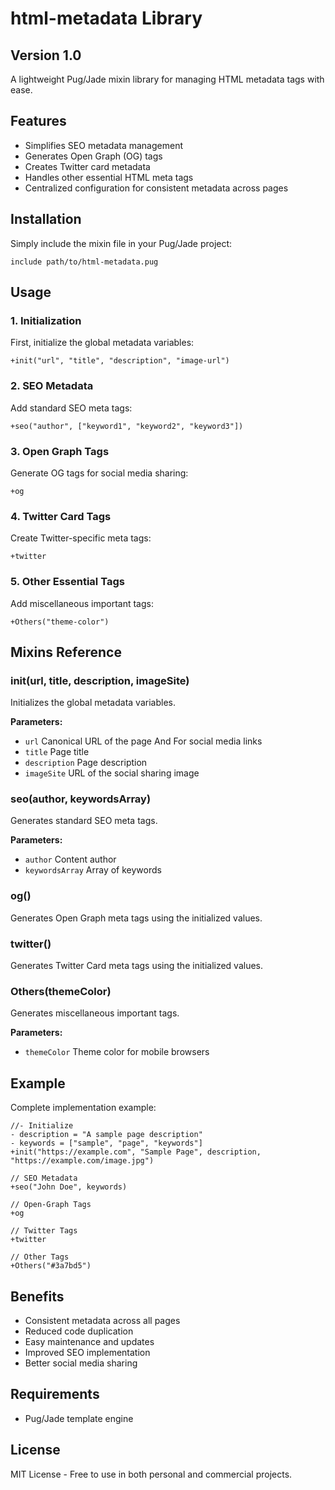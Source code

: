 html-metadata Library
=====================

Version 1.0
-----------

A lightweight Pug/Jade mixin library for managing HTML metadata tags with ease.

Features
--------

*   Simplifies SEO metadata management
*   Generates Open Graph (OG) tags
*   Creates Twitter card metadata
*   Handles other essential HTML meta tags
*   Centralized configuration for consistent metadata across pages

Installation
------------

Simply include the mixin file in your Pug/Jade project:
``` 
include path/to/html-metadata.pug
```
Usage
-----

### 1\. Initialization

First, initialize the global metadata variables:

    +init("url", "title", "description", "image-url")
    

### 2\. SEO Metadata

Add standard SEO meta tags:

    +seo("author", ["keyword1", "keyword2", "keyword3"])
    

### 3\. Open Graph Tags

Generate OG tags for social media sharing:

    +og
    

### 4\. Twitter Card Tags

Create Twitter-specific meta tags:

    +twitter
    

### 5\. Other Essential Tags

Add miscellaneous important tags:

    +Others("theme-color")
    

Mixins Reference
----------------

### init(url, title, description, imageSite)

Initializes the global metadata variables.

**Parameters:**

*   `url` Canonical URL of the page And For social media links
*   `title` Page title
*   `description` Page description
*   `imageSite` URL of the social sharing image

### seo(author, keywordsArray)

Generates standard SEO meta tags.

**Parameters:**

*   `author` Content author
*   `keywordsArray` Array of keywords

### og()

Generates Open Graph meta tags using the initialized values.

### twitter()

Generates Twitter Card meta tags using the initialized values.

### Others(themeColor)

Generates miscellaneous important tags.

**Parameters:**

*   `themeColor` Theme color for mobile browsers

### 
Example
-------

Complete implementation example:
```pugjs
//- Initialize
- description = "A sample page description" 
- keywords = ["sample", "page", "keywords"]
+init("https://example.com", "Sample Page", description, "https://example.com/image.jpg")

// SEO Metadata
+seo("John Doe", keywords)

// Open-Graph Tags
+og

// Twitter Tags
+twitter 

// Other Tags
+Others("#3a7bd5")
```

Benefits
--------

*   Consistent metadata across all pages
*   Reduced code duplication
*   Easy maintenance and updates
*   Improved SEO implementation
*   Better social media sharing

Requirements
------------

*   Pug/Jade template engine

License
-------

MIT License - Free to use in both personal and commercial projects.
